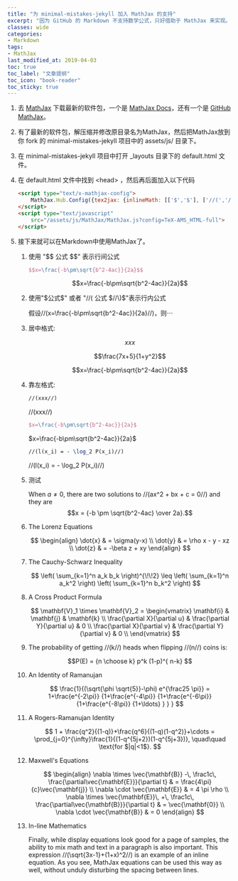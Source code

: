 ```yaml
---
title: "为 minimal-mistakes-jekyll 加入 MathJax 的支持"
excerpt: "因为 GitHub 的 Markdown 不支持数学公式，只好借助于 MathJax 来实现。"
classes: wide
categories:
- Markdown
tags:
- MathJax
last_modified_at: 2019-04-03
toc: true
toc_label: "文章提纲"
toc_icon: "book-reader"
toc_sticky: true
---
```


1. 去 [MathJax](http://www.mathjax.org) 下载最新的软件包，一个是 [MathJax Docs](http://docs.mathjax.org/en/latest/installation.html)，还有一个是 [GitHub MathJax](https://github.com/mathjax/MathJax/releases)。
2. 有了最新的软件包，解压缩并修改原目录名为MathJax，然后把MathJax放到你 fork 的 minimal-mistakes-jekyll 项目中的 assets/js/ 目录下。
3. 在 minimal-mistakes-jekyll 项目中打开 _layouts 目录下的 default.html 文件。
4. 在 default.html 文件中找到 \<head> ，然后再后面加入以下代码

    ```html
    <script type="text/x-mathjax-config">
        MathJax.Hub.Config({tex2jax: {inlineMath: [['$','$'], ['//(','//)']]}});
    </script>
    <script type="text/javascript"
        src="/assets/js/MathJax/MathJax.js?config=TeX-AMS_HTML-full">
    </script>
    ```

5. 接下来就可以在Markdown中使用MathJax了。
   1. 使用 "$\$$$\$$ 公式 $\$$$\$$" 表示行间公式

        ```tex
        $$x=\frac{-b\pm\sqrt{b^2-4ac}}{2a}$$
        ```

        $$x=\frac{-b\pm\sqrt{b^2-4ac}}{2a}$$

   2. 使用"\$公式\$" 或者 "$//($ 公式 $//\)$"表示行内公式

        假设//(x=\frac{-b\pm\sqrt{b^2-4ac}}{2a}//)，则$\cdots$

   3. 居中格式:

        $$xxx$$

        $$\frac{7x+5}{1+y^2}$$

        $$x=\frac{-b\pm\sqrt{b^2-4ac}}{2a}$$

   4. 靠左格式:
        
        ```tex
        //(xxx//)  
        ```

        //(xxx//)  

        ```tex
        $x=\frac{-b\pm\sqrt{b^2-4ac}}{2a}$
        ```

        $x=\frac{-b\pm\sqrt{b^2-4ac}}{2a}$

        ```tex
        //(l(x_i) = - \log_2 P(x_i)//)
        ```

        //(l(x_i) = - \log_2 P(x_i)//)

   5. 测试

        When $a \ne 0$, there are two solutions to //(ax^2 + bx + c = 0//) and they are
        $$x = {-b \pm \sqrt{b^2-4ac} \over 2a}.$$

   6. The Lorenz Equations

        $$
        \begin{align}
        \dot{x} & = \sigma(y-x) \\
        \dot{y} & = \rho x - y - xz \\
        \dot{z} & = -\beta z + xy
        \end{align}
        $$

   7. The Cauchy-Schwarz Inequality

        $$
        \left( \sum_{k=1}^n a_k b_k \right)^{\!\!2} \leq
        \left( \sum_{k=1}^n a_k^2 \right) \left( \sum_{k=1}^n b_k^2 \right)
        $$

   8. A Cross Product Formula

        $$
        \mathbf{V}_1 \times \mathbf{V}_2 =
        \begin{vmatrix}
            \mathbf{i} & \mathbf{j} & \mathbf{k} \\
            \frac{\partial X}{\partial u} & \frac{\partial Y}{\partial u} & 0 \\
            \frac{\partial X}{\partial v} & \frac{\partial Y}{\partial v} & 0 \\
        \end{vmatrix}
        $$

   9. The probability of getting //(k//) heads when flipping //(n//) coins is:

        $$P(E) = {n \choose k} p^k (1-p)^{ n-k} $$

   10. An Identity of Ramanujan

        $$
        \frac{1}{(\sqrt{\phi \sqrt{5}}-\phi) e^{\frac25 \pi}} =
            1+\frac{e^{-2\pi}} {1+\frac{e^{-4\pi}} {1+\frac{e^{-6\pi}}
            {1+\frac{e^{-8\pi}} {1+\ldots} } } }
        $$

   11. A Rogers-Ramanujan Identity

        $$
        1 +  \frac{q^2}{(1-q)}+\frac{q^6}{(1-q)(1-q^2)}+\cdots =
            \prod_{j=0}^{\infty}\frac{1}{(1-q^{5j+2})(1-q^{5j+3})},
            \quad\quad \text{for $|q|<1$}.
        $$

   12. Maxwell's Equations

        $$
        \begin{align}
        \nabla \times \vec{\mathbf{B}} -\, \frac1c\, \frac{\partial\vec{\mathbf{E}}}{\partial t} & = \frac{4\pi}{c}\vec{\mathbf{j}} \\
        \nabla \cdot \vec{\mathbf{E}} & = 4 \pi \rho \\
        \nabla \times \vec{\mathbf{E}}\, +\, \frac1c\, \frac{\partial\vec{\mathbf{B}}}{\partial t} & = \vec{\mathbf{0}} \\
        \nabla \cdot \vec{\mathbf{B}} & = 0
        \end{align}
        $$

   13. In-line Mathematics

        Finally, while display equations look good for a page of samples, the
        ability to mix math and text in a paragraph is also important.  This
        expression //(\sqrt{3x-1}+(1+x)^2//) is an example of an inline equation.  As
        you see, MathJax equations can be used this way as well, without unduly
        disturbing the spacing between lines.
